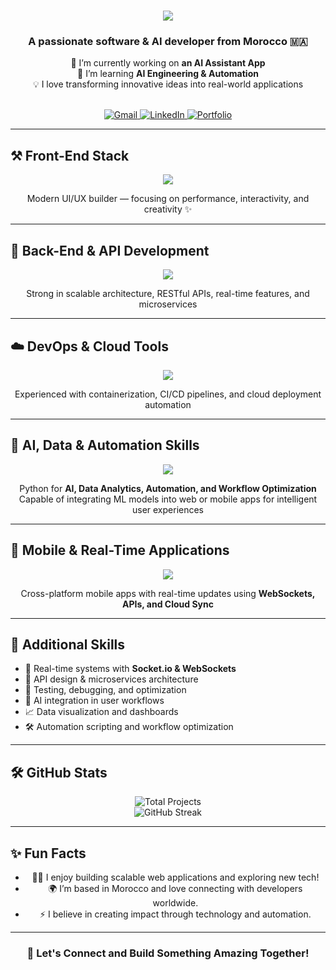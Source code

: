 <h1 align="center">
  <img src="https://readme-typing-svg.herokuapp.com/?font=Righteous&size=35&center=true&vCenter=true&width=600&height=70&duration=4000&lines=Hi+There!+👋;+I'm+Hamza+Errabbane!;+I'm+a+Software+Developer!;+I+Build+Web,+Mobile+,+and+AI+Apps!;+You+Have+a+Business+Idea?;+I+Turn+It+Into+a+Real+App!" />
</h1>

<h3 align="center">A passionate software & AI developer from Morocco 🇲🇦</h3>

<p align="center">
  🔭 I’m currently working on <strong>an AI Assistant App</strong><br />
  🌱 I’m learning <strong>AI Engineering & Automation</strong><br />
  💡 I love transforming innovative ideas into real-world applications
</p>

<br />

<div align="center">
  <a href="mailto:hmzaeer@gmail.com">
    <img src="https://img.shields.io/badge/Gmail-333333?style=for-the-badge&logo=gmail&logoColor=red" alt="Gmail" />
  </a>
  <a href="https://www.linkedin.com/in/hamza-errabbane-5ba243273" target="_blank">
    <img src="https://img.shields.io/badge/LinkedIn-0077B5?style=for-the-badge&logo=linkedin&logoColor=white" alt="LinkedIn" />
  </a>
  <a href="https://hamzaerrhh.github.io/portfolio" target="_blank">
    <img src="https://img.shields.io/badge/Portfolio-FF5722?style=for-the-badge&logo=todoist&logoColor=white" alt="Portfolio" />
  </a>
</div>

---

## ⚒️ Front-End Stack

<div align="center">
  <img src="https://skillicons.dev/icons?i=vite,react,nextjs,html,css,tailwind,framer,threejs,gsap,figma,vscode,git,github" /><br />
  <p>Modern UI/UX builder — focusing on performance, interactivity, and creativity ✨</p>
</div>

---

## 🧠 Back-End & API Development

<div align="center">
  <img src="https://skillicons.dev/icons?i=typescript,javascript,go,nodejs,express,mongodb,redis" /><br />
  <p>Strong in scalable architecture, RESTful APIs, real-time features, and microservices</p>
</div>

---

## ☁️ DevOps & Cloud Tools

<div align="center">
  <img src="https://skillicons.dev/icons?i=docker,aws,gitlab,githubactions" /><br />
  <p>Experienced with containerization, CI/CD pipelines, and cloud deployment automation</p>
</div>

---

## 🤖 AI, Data & Automation Skills

<div align="center">
  <img src="https://skillicons.dev/icons?i=python" /><br />
  <p>
    Python for <strong>AI, Data Analytics, Automation, and Workflow Optimization</strong><br />
    Capable of integrating ML models into web or mobile apps for intelligent user experiences
  </p>
</div>

---

## 📱 Mobile & Real-Time Applications

<div align="center">
  <img src="https://skillicons.dev/icons?i=react,flutter,ts,js,nodejs" /><br />
  <p>
    Cross-platform mobile apps with real-time updates using <strong>WebSockets, APIs, and Cloud Sync</strong>
  </p>
</div>

---

## 🧰 Additional Skills

- 🔄 Real-time systems with **Socket.io & WebSockets**  
- 🧩 API design & microservices architecture  
- 🧪 Testing, debugging, and optimization  
- 🧠 AI integration in user workflows  
- 📈 Data visualization and dashboards  
- 🛠️ Automation scripting and workflow optimization

---

## 🛠️ GitHub Stats

<p align="center">
  <img src="https://img.shields.io/badge/Total%20Projects-12-blue" alt="Total Projects" />
  <br />
  <img src="https://github-readme-streak-stats.herokuapp.com/?user=hamzaerrhh&theme=radical" alt="GitHub Streak" />
</p>

---

## ✨ Fun Facts

<ul align="center">
  <li>👨‍💻 I enjoy building scalable web applications and exploring new tech!</li>
  <li>🌍 I’m based in Morocco and love connecting with developers worldwide.</li>
  <li>⚡ I believe in creating impact through technology and automation.</li>
</ul>

---

<h3 align="center">💬 Let's Connect and Build Something Amazing Together!</h3>
